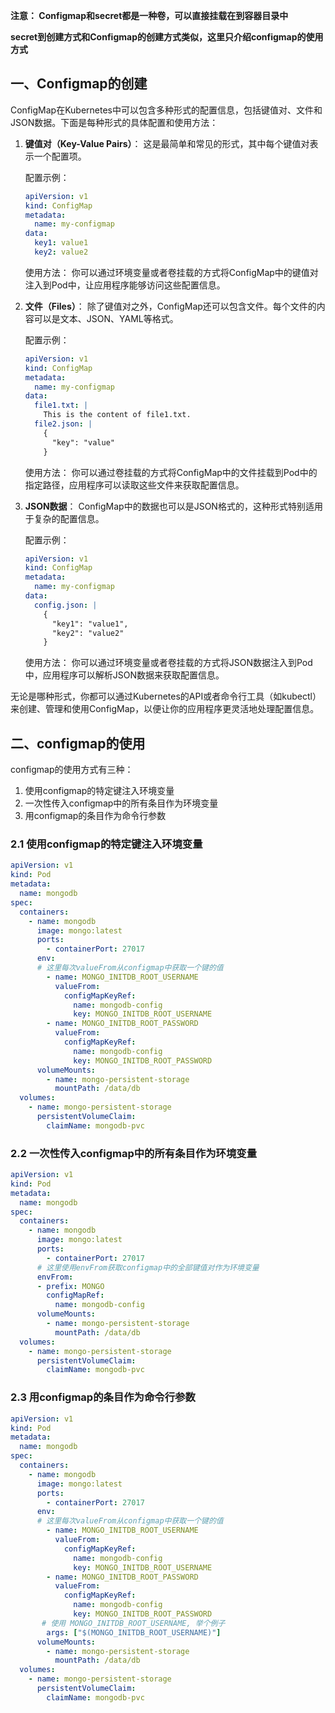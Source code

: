 **注意： Configmap和secret都是一种卷，可以直接挂载在到容器目录中**

**secret到创建方式和Configmap的创建方式类似，这里只介绍configmap的使用方式**

## 一、Configmap的创建

ConfigMap在Kubernetes中可以包含多种形式的配置信息，包括键值对、文件和JSON数据。下面是每种形式的具体配置和使用方法：

1. **键值对（Key-Value Pairs）**：
   这是最简单和常见的形式，其中每个键值对表示一个配置项。
   
   配置示例：
   ```yaml
   apiVersion: v1
   kind: ConfigMap
   metadata:
     name: my-configmap
   data:
     key1: value1
     key2: value2
   ```

   使用方法：
   你可以通过环境变量或者卷挂载的方式将ConfigMap中的键值对注入到Pod中，让应用程序能够访问这些配置信息。

2. **文件（Files）**：
   除了键值对之外，ConfigMap还可以包含文件。每个文件的内容可以是文本、JSON、YAML等格式。
   
   配置示例：
   ```yaml
   apiVersion: v1
   kind: ConfigMap
   metadata:
     name: my-configmap
   data:
     file1.txt: |
       This is the content of file1.txt.
     file2.json: |
       {
         "key": "value"
       }
   ```

   使用方法：
   你可以通过卷挂载的方式将ConfigMap中的文件挂载到Pod中的指定路径，应用程序可以读取这些文件来获取配置信息。

3. **JSON数据**：
   ConfigMap中的数据也可以是JSON格式的，这种形式特别适用于复杂的配置信息。
   
   配置示例：
   ```yaml
   apiVersion: v1
   kind: ConfigMap
   metadata:
     name: my-configmap
   data:
     config.json: |
       {
         "key1": "value1",
         "key2": "value2"
       }
   ```

   使用方法：
   你可以通过环境变量或者卷挂载的方式将JSON数据注入到Pod中，应用程序可以解析JSON数据来获取配置信息。

无论是哪种形式，你都可以通过Kubernetes的API或者命令行工具（如kubectl）来创建、管理和使用ConfigMap，以便让你的应用程序更灵活地处理配置信息。

## 二、configmap的使用

configmap的使用方式有三种：

1. 使用configmap的特定键注入环境变量
2. 一次性传入configmap中的所有条目作为环境变量
3. 用configmap的条目作为命令行参数

### 2.1 使用configmap的特定键注入环境变量

```yaml
apiVersion: v1
kind: Pod
metadata:
  name: mongodb
spec:
  containers:
    - name: mongodb
      image: mongo:latest
      ports:
        - containerPort: 27017
      env:
      # 这里每次valueFrom从configmap中获取一个键的值
        - name: MONGO_INITDB_ROOT_USERNAME
          valueFrom:
            configMapKeyRef:
              name: mongodb-config
              key: MONGO_INITDB_ROOT_USERNAME
        - name: MONGO_INITDB_ROOT_PASSWORD
          valueFrom:
            configMapKeyRef:
              name: mongodb-config
              key: MONGO_INITDB_ROOT_PASSWORD
      volumeMounts:
        - name: mongo-persistent-storage
          mountPath: /data/db
  volumes:
    - name: mongo-persistent-storage
      persistentVolumeClaim:
        claimName: mongodb-pvc
```

### 2.2 一次性传入configmap中的所有条目作为环境变量

```yaml
apiVersion: v1
kind: Pod
metadata:
  name: mongodb
spec:
  containers:
    - name: mongodb
      image: mongo:latest
      ports:
        - containerPort: 27017
      # 这里使用envFrom获取configmap中的全部键值对作为环境变量
      envFrom:
      - prefix: MONGO
        configMapRef:
          name: mongodb-config
      volumeMounts:
        - name: mongo-persistent-storage
          mountPath: /data/db
  volumes:
    - name: mongo-persistent-storage
      persistentVolumeClaim:
        claimName: mongodb-pvc
```

### 2.3 用configmap的条目作为命令行参数

```yaml
apiVersion: v1
kind: Pod
metadata:
  name: mongodb
spec:
  containers:
    - name: mongodb
      image: mongo:latest
      ports:
        - containerPort: 27017
      env:
      # 这里每次valueFrom从configmap中获取一个键的值
        - name: MONGO_INITDB_ROOT_USERNAME
          valueFrom:
            configMapKeyRef:
              name: mongodb-config
              key: MONGO_INITDB_ROOT_USERNAME
        - name: MONGO_INITDB_ROOT_PASSWORD
          valueFrom:
            configMapKeyRef:
              name: mongodb-config
              key: MONGO_INITDB_ROOT_PASSWORD
       # 使用 MONGO_INITDB_ROOT_USERNAME, 举个例子
     	args: ["$(MONGO_INITDB_ROOT_USERNAME)"]
      volumeMounts:
        - name: mongo-persistent-storage
          mountPath: /data/db
  volumes:
    - name: mongo-persistent-storage
      persistentVolumeClaim:
        claimName: mongodb-pvc
```

